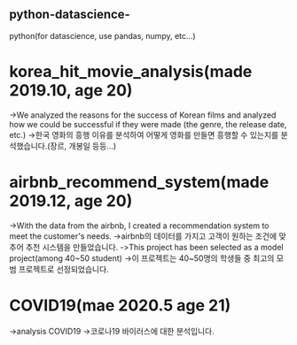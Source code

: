 ## python-datascience-
python(for datascience, use pandas, numpy, etc...)

# korea_hit_movie_analysis(made 2019.10, age 20)
->We analyzed the reasons for the success of Korean films and analyzed how we could be successful if they were made (the genre, the release date, etc.)
->한국 영화의 흥행 이유를 분석하여 어떻게 영화를 만들면 흥행할 수 있는지를 분석했습니다.(장르, 개봉일 등등...)

# airbnb_recommend_system(made 2019.12, age 20)
->With the data from the airbnb, I created a recommendation system to meet the customer's needs.
->airbnb의 데이터를 가지고 고객이 원하는 조건에 맞추어 추천 시스템을 만들었습니다.
->This project has been selected as a model project(among 40~50 student)
->이 프로젝트는 40~50명의 학생들 중 최고의 모범 프로젝트로 선정되었습니다.

# COVID19(mae 2020.5 age 21)
->analysis COVID19
->코로나19 바이러스에 대한 분석입니다.
